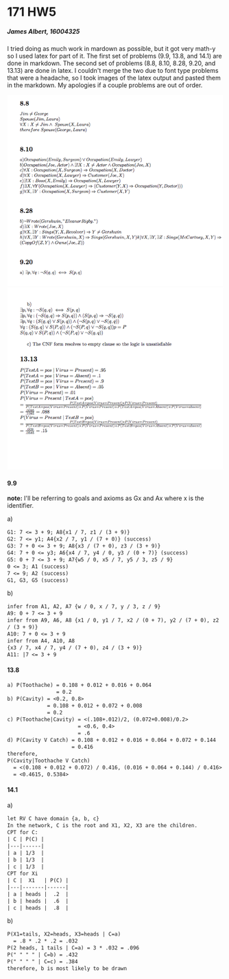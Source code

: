 171 HW5
=======

##### James Albert, 16004325

I tried doing as much work in mardown as possible, but it got very math-y so I used latex for part of it. The first set of problems (9.9, 13.8, and 14.1) are done in markdown. The second set of problems (8.8, 8.10, 8.28, 9.20, and 13.13) are done in latex. I couldn't merge the two due to font type problems that were a headache, so I took images of the latex output and pasted them in the markdown. My apologies if a couple problems are out of order.

![](part1.png)
![](part2.png)

#### 9.9

**note:** I'll be referring to goals and axioms as Gx and Ax where x is the identifier.

a)
```
G1: 7 <= 3 + 9; A8{x1 / 7, z1 / (3 + 9)}
G2: 7 <= y1; A4{x2 / 7, y1 / (7 + 0)} (success)
G3: 7 + 0 <= 3 + 9; A8{x3 / (7 + 0), z3 / (3 + 9)}
G4: 7 + 0 <= y3; A6{x4 / 7, y4 / 0, y3 / (0 + 7)} (success)
G5: 0 + 7 <= 3 + 9; A7{w5 / 0, x5 / 7, y5 / 3, z5 / 9}
0 <= 3; A1 (success)
7 <= 9; A2 (success)
G1, G3, G5 (success)
```

b)
```
infer from A1, A2, A7 {w / 0, x / 7, y / 3, z / 9}
A9: 0 + 7 <= 3 + 9
infer from A9, A6, A8 {x1 / 0, y1 / 7, x2 / (0 + 7), y2 / (7 + 0), z2 / (3 + 9)}
A10: 7 + 0 <= 3 + 9
infer from A4, A10, A8
{x3 / 7, x4 / 7, y4 / (7 + 0), z4 / (3 + 9)}
A11: |7 <= 3 + 9
```

#### 13.8
```
a) P(Toothache) = 0.108 + 0.012 + 0.016 + 0.064
                = 0.2
b) P(Cavity) = <0.2, 0.8>
             = 0.108 + 0.012 + 0.072 + 0.008
             = 0.2
c) P(Toothache|Cavity) = <(.108+.012)/2, (0.072+0.008)/0.2>
                       = <0.6, 0.4>
                       = .6
d) P(Cavity V Catch) = 0.108 + 0.012 + 0.016 + 0.064 + 0.072 + 0.144
                     = 0.416
therefore,
P(Cavity|Toothache V Catch)
  = <(0.108 + 0.012 + 0.072) / 0.416, (0.016 + 0.064 + 0.144) / 0.416>
  = <0.4615, 0.5384>
```

#### 14.1
a)
```
let RV C have domain {a, b, c}
In the network, C is the root and X1, X2, X3 are the children.
CPT for C:
| C | P(C) |
|---|------|
| a | 1/3  |
| b | 1/3  |
| c | 1/3  |
CPT for Xi
| C |  X1   | P(C) |
|---|-------|------|
| a | heads |  .2  |
| b | heads |  .6  |
| c | heads |  .8  |
```
b)
```
P(X1=tails, X2=heads, X3=heads | C=a)
  = .8 * .2 * .2 = .032
P(2 heads, 1 tails | C=a) = 3 * .032 = .096
P(" " " " | C=b) = .432
P(" " " " | C=c) = .384
therefore, b is most likely to be drawn
```
